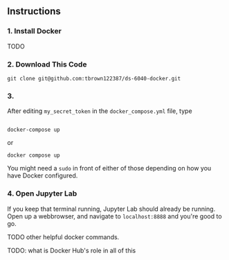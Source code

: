 ## Instructions

### 1. Install Docker

TODO

### 2. Download This Code

```
git clone git@github.com:tbrown122387/ds-6040-docker.git
```

### 3. 


After editing `my_secret_token` in the `docker_compose.yml` file, type
```

docker-compose up
```
or 
```
docker compose up
```

You might need a `sudo` in front of either  of those depending on how you have Docker configured.


### 4. Open Jupyter Lab


If you keep that terminal running, Jupyter Lab should already be running. Open up a webbrowser, and navigate to `localhost:8888` and you're good to go.


TODO other helpful docker commands.

TODO: what is Docker Hub's role in all of this
